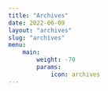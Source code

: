 ```yaml
---
title: "Archives"
date: 2022-06-09
layout: "archives"
slug: "archives"
menu:
    main:
        weight: -70
        params: 
            icon: archives
---
```

